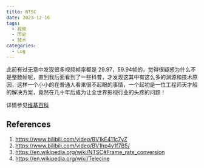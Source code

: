 ```yaml
---
title: NTSC 
date: 2023-12-16
tags: 
  - 视频
  - 历史
  - 技术
categories: 
  - Log
---
```

此前有过无意中发现很多视频帧率都是 29.97，59.94帧的，觉得很疑惑为什么不是整数帧呢，直到我后面看到了一些科普，才发现这其中有这么多的渊源和技术原因，这样一个小小的在普通人看来很不起眼的事情，一个起初是一位工程师天才般的解决方案，竟然在几十年后成为让全世界影视行业的头疼的问题！

详情参见[维基百科](https://en.wikipedia.org/wiki/Telecine)

## References

1. https://www.bilibili.com/video/BV1kE411c7yZ
2. https://www.bilibili.com/video/BV1hp4y1f7B5/
3. https://en.wikipedia.org/wiki/NTSC#Frame_rate_conversion
4. https://en.wikipedia.org/wiki/Telecine